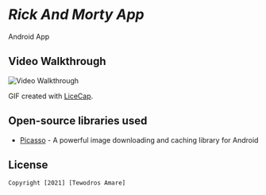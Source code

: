 # *Rick And Morty App*

Android App
## Video Walkthrough

<img src='insta.gif' title='Video Walkthrough' width='' alt='Video Walkthrough' />

GIF created with [LiceCap](http://www.cockos.com/licecap/).

## Open-source libraries used

- [Picasso](https://square.github.io/picasso/) - A powerful image downloading and caching library for Android

## License

    Copyright [2021] [Tewodros Amare]

